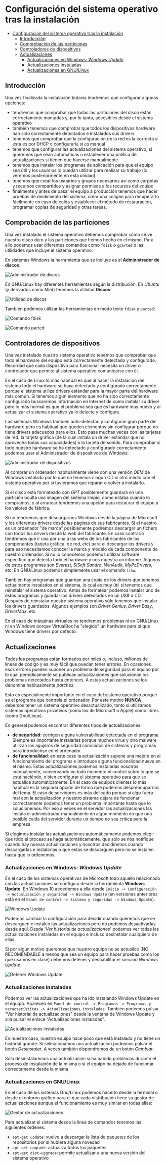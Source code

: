 # Configuración del sistema operativo tras la instalación
- [Configuración del sistema operativo tras la instalación](#configuración-del-sistema-operativo-tras-la-instalación)
  - [Introducción](#introducción)
  - [Comprobación de las particiones](#comprobación-de-las-particiones)
  - [Controladores de dispositivos](#controladores-de-dispositivos)
  - [Actualizaciones](#actualizaciones)
    - [Actualizaciones en Windows: _Windows Update_](#actualizaciones-en-windows-windows-update)
    - [Actualizaciones instaladas](#actualizaciones-instaladas)
    - [Actualizaciones en GNU/Linux](#actualizaciones-en-gnulinux)

## Introducción
Una vez finalizada la instalación todavía tendremos que configurar algunas opciones:
- tendremos que comprobar que todas las particiones del disco están correctamente montadas y, por lo tanto, accesibles desde el sistema operativo
- también tenemos que comprobar que todos los dispositivos hardware han sido correctamente detectados e instalados sus drivers
- tenemos que comprobar que la configuración de la red es la correcta si esta es por DHCP o configurarla si es manual
- tenemos que configurar las actualizaciones del sistema operativo, si queremos que sean automáticas o establecer una política de actualizaciones si tienen que hacerse manualmente
- tenemos que instalar los programas de aplicación para que el equipo sea útil y los usuarios lo puedan utilizar para realizar su trabajo (lo veremos posteriormente en esta unidad)
- tenemos que crear los usuarios y grupos necesarios así como carpetas y recursos compartidos y asignar permisos a los recursos del equipo
- finalmente y antes de pasar el equipo a producción tenemos que hacer pruebas de rendimiento del sistema, crear una imagen para recuperarlo fácilmente en caso de caída y establecer el método de restauración, programar copias de seguridad y otras tareas.

## Comprobación de las particiones
Una vez instalado el sistema operativo debemos comprobar cómo se ve nuestro disco duro y las particiones que hemos hecho en el mismo. Para ello podemos usar diferentes comandos como `fdisk` o `gparted` o las utilidades que incluye el sistema operativo.

En sistemas Windows la herramienta que se incluye es el **Administrador de discos**:

![Administrador de discos](media/administrador_discos.png)

En GNU/Linux hay diferentes herramientas según la distribución. En _Ubuntu_ (y derivados como _Mint_) tenemos la utilidad **Discos**:

![Utilidad de discos](media/discos.png)

También podemos utilizar las herramientas en modo texto `fdisk` y `parted`:

![Comando fdisk](media/fdisk.png)

![Comando parted](media/parted.png)

## Controladores de dispositivos
Una vez instalado nuestro sistema operativo tenemos que comprobar que todo el hardware del equipo está correctamente detectado y configurado. Recordad que cada dispositivo para funcionar necesita un driver o controlador que permite al sistema operativo comunicarse con él.

En el caso de Linux lo más habitual es que al hacer la instalación del sistema todo el hardware se haya detectado y configurado correctamente porque el sistema utiliza drivers estándar para la mayor parte del hardware más común. Si tenemos algún elemento que no ha sido correctamente configurado buscaremos información en Internet de como instalar su driver pero lo más normal es que el problema sea que es hardware muy nuevo y al actualizar el sistema operativo ya lo detecte y configure.

Los sistemas Windows también auto-detectan y configuran gran parte del hardware pero es habitual que queden elementos sin configurar porque no tiene drivers adecuados para ellos. Esto pasa muchas veces con las tarjetas de red, la tarjeta gráfica (de la cual instala un driver estándar que no aprovecha todas sus capacidades) o la tarjeta de sonido. Para comprobar si todo nuestro hardware se ha detectado y configurado correctamente podemos usar el Administrador de dispositivos de Windows:

![Administrador de dispositivos](media/adminDispositivos.png)

Al comprar un ordenador habitualmente viene con una versión _OEM_ de Windows instalado por lo que no tenemos ningún CD ni otro medio con el sistema operativo por si tuviéramos que reparar o volver a instalarlo. 

Si el disco está formateado con _GPT_ posiblemente guardará en una partición oculta una imagen del sistema limpio, como estaba cuando lo compramos, y al arrancar tendremos una opción para restaurar el equipo a los valores de fábrica. 

Si no tendremos que descargarnos Windows desde la página de Microsoft y los diferentes drivers desde las páginas de sus fabricantes. Si el nuestro es un ordenador "de marca" posiblemente podremos descargar un fichero con todos los drivers desde la web del fabricante. En caso contrario tendremos que ir una por una a las webs de los fabricantes de los componentes (tarjeta gráfica, de red, etc) para el descargar los drivers y para eso necesitamos conocer la marca y modelo de cada componente de nuestro ordenador. Si no lo conocemos podemos utilizar software específico que detecta todo el hardware y nos muestra un informe. Algunos de estos programas son _Everest_, _SiSoft Sandra_, _WinAudit_, _MyPcDrivers_, etc. En GNU/Linux podemos simplemente usar el comando `lshw`.

También hay programas que guardan una copia de los drivers que tenemos actualmente instalados en el sistema, lo cual es muy útil si tenemos que reinstalar el sistema operativo. Antes de formatear podemos instalar uno de estos programas y guardar los drivers detectados en un USB o CD. Después de reinstalar nuestro sistema operativo sólo tenemos que instalar los drivers guardados. Algunos ejemplos son _Driver Genius_, _Driver Easy_, _DriverMax_, etc.

En el caso de máquinas virtuales no tendremos problemas ni en GNU/Linux ni en Windows porque VirtualBox ha "elegido" un hardware para el que Windows tiene drivers por defecto.

## Actualizaciones
Todos los programas están formados por miles o, incluso, millones de líneas de código y es muy fácil que puedan tener errores. En ocasiones esos errores pueden suponer un problema de seguridad para el equipo por lo cual periódicamente se publican actualizaciones que solucionan los problemas detectados hasta entonces. A estas actualizaciones se los denomina habitualmente _parches_.

Esto es especialmente importante en el caso del sistema operativo porque es el programa que controla el ordenador. Por este motivo **NUNCA** debemos tener un sistema operativo desactualizado, tanto si utilizamos sistemas operativos privativos (como los de Microsoft o Apple) como libres (como Gnu/Linux).

En general podemos encontrar diferentes tipos de actualizaciones:
- **de seguridad**: corrigen alguna vulnerabilidad detectada en el programa. Siempre es importante instalarlas porque muchos virus y otro malware utilizan los agujeros de seguridad conocidos de sistemas y programas para introducirse en el ordenador.
- **de funcionalidad**: en este caso la actualización supone una mejora en el funcionamiento del programa o introduce alguna funcionalidad nueva en el mismo.
Estas actualizaciones podemos instalarlas nosotros manualmente, conservando en todo momento el control sobre lo que se está haciéndo, o bien configurar el sistema operativo para que se actualice automáticamente. En el caso de equipos clientes lo más habitual es la segunda opción de forma que podemos despreocuparnos del tema. El caso de servidores es más delicado porque si algo fuera mal con la actualización y nuestro sistema dejara de funcionar correctamente podemos tener un problema importante hasta que lo solucionemos. Por eso a veces en el servidor las actualizaciones las instala el administrador manualmente en algún momento en que una posible caída del servidor durante un tiempo no sea crítica para la empresa.

Si elegimos instalar las actualizaciones automáticamente podemos elegir que todo el proceso se haga automáticamente, que sólo se nos notifique cuando hay nuevas actualizaciones y nosotros decidiremos cuando descargarlas e instalarlas o que estas se descarguen pero no se instalen hasta que lo ordenemos.

### Actualizaciones en Windows: _Windows Update_
En el caso de los sistemas operativos de Microsoft todo aquello relacionado con las actualizaciones se configura desde la herramienta **Windows Update**. En Windows 10 accedemos a ella desde `Inicio -> Configuración -> Actualización y seguridad -> Windows Update` (en versiones anteriores está en el `Panel de control -> Sistema y seguridad -> Windows Update`).

![Windows Update](media/WindowsUpdate.png)

Podemos cambiar la configuración para decidir cuándo queremos que se descarguen e instalen las actualizaciones pero no podemos desactivarlas desde aquí. Desde '_Ver historial de actualizaciones_' podemos ver todas las actualizaciones instaladas en el equipo e incluso desinstalar cualquiera de ellas.

Si por algún motivo queremos que nuestro equipo no se actualice (NO RECOMENDABLE a menos que sea un equipo para hacer pruebas como los que usamos en clase) debemos detener y deshabilitar el _servicio Windows Update_.

![Detener Windows Update](media/detenerWindowsUpdate.png)

### Actualizaciones instaladas
Podemos ver las actualizaciones que ha ido instalando Windows Update en el equipo. Aparecen en `Panel de control -> Programas -> Programas y características -> Actualizaciones instaladas`. También podemos pulsar “Ver historial de actualizaciones” desde la ventana de Windows Update y allá pulsar el enlace “Actualizaciones instaladas”.

![Actualizaciones instaladas](media/actualizacionesInstaladas.png)

En nuestro caso, nuestro equipo hace poco que está instalado y no tiene un historial grande. Si seleccionamos una actualización podremos pulsar el botón _Desinstalar_. A veces también dispondremos de un botón _Cambiar_.

Sólo desinstalaremos una actualización si ha habido problemas durante el proceso de instalación de la misma o si el equipo ha dejado de funcionar correctamente desde la misma.

### Actualizaciones en GNU/Linux
En el caso de los sistemas Gnu/Linux podemos hacerlo desde la terminal o desde el entorno gráfico para el que cada distribución tiene su gestor de actualizaciones aunque el funcionamiento es muy similar en todas ellas:

![Gestor de actualizaciones](media/gestorActualizaciones.png)

Para actualizar el sistema desde la línea de comandos tenemos las siguientes órdenes:
- `apt-get update`: vuelve a descargar la lista de paquetes de los repositorios por si hubiera alguna novedad
- `apt-get upgrade`: actualiza todos los paquetes
- `apt-get dist-upgrade`: permite actualizar a una nueva versión del sistema operativo
